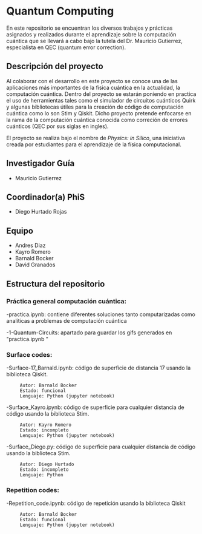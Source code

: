 # Quantum Computing

En este repositorio se encuentran los diversos trabajos y prácticas asignados y  realizados durante el aprendizaje sobre la computación cuántica que se llevará a cabo bajo la tutela del Dr. Mauricio Gutierrez, especialista en QEC (quantum error correction).

## Descripción del proyecto

Al colaborar con el desarrollo en este proyecto se conoce una de las aplicaciones más importantes de la física cuántica en la actualidad, la computación cuántica. Dentro del proyecto se estarán poniendo en practica el uso de herramientas tales como el simulador de circuitos cuánticos Quirk y algunas bibliotecas útiles para la creación de código de computación cuántica como lo son Stim y Qiskit. Dicho proyecto pretende enfocarse en la rama de la computación cuántica conocida como correción de errores cuánticos (QEC por sus siglas en ingles). 

 El proyecto se realiza bajo el nombre de *Physics: in Silico*, una iniciativa creada por estudiantes para el aprendizaje de la física computacional. 

## Investigador Guía

- Mauricio Gutierrez

## Coordinador(a) PhiS

- Diego Hurtado Rojas

## Equipo

- Andres Diaz
- Kayro Romero
- Barnald Bocker
- David Granados 

## Estructura del repositorio

### Práctica general computación cuántica: 

   -practica.ipynb: contiene diferentes soluciones tanto computarizadas como analíticas a problemas de computación cuántica

   -1-Quantum-Circuits: apartado para guardar los gifs generados en "practica.ipynb "

### Surface codes: 

   -Surface-17_Barnald.ipynb: código de superficie de distancia 17 usando la biblioteca Qiskit.

         Autor: Barnald Bocker
         Estado: funcional
         Lenguaje: Python (jupyter notebook)

   -Surface_Kayro.ipynb: código de superficie para cualquier distancia de código usando la biblioteca Stim.

         Autor: Kayro Romero 
         Estado: incompleto
         Lenguaje: Python (jupyter notebook)

   -Surface_Diego.py: código de superficie para cualquier distancia de código usando la biblioteca Stim.
   
         Autor: Diego Hurtado
         Estado: incompleto
         Lenguaje: Python

### Repetition codes: 
   
   -Repetition_code.ipynb: código de repetición usando la biblioteca Qiskit

         Autor: Barnald Bocker
         Estado: funcional
         Lenguaje: Python (jupyter notebook) 
